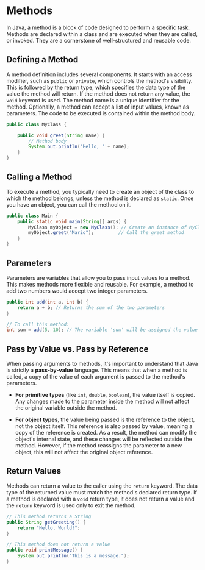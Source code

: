# Methods

In Java, a method is a block of code designed to perform a specific task. Methods are declared within a class and are executed when they are called, or invoked. They are a cornerstone of well-structured and reusable code.

## Defining a Method

A method definition includes several components. It starts with an access modifier, such as `public` or `private`, which controls the method's visibility. This is followed by the return type, which specifies the data type of the value the method will return. If the method does not return any value, the `void` keyword is used. The method name is a unique identifier for the method. Optionally, a method can accept a list of input values, known as parameters. The code to be executed is contained within the method body.

```java
public class MyClass {

    public void greet(String name) {
        // Method body
        System.out.println("Hello, " + name);
    }
}
```

## Calling a Method

To execute a method, you typically need to create an object of the class to which the method belongs, unless the method is declared as `static`. Once you have an object, you can call the method on it.

```java
public class Main {
    public static void main(String[] args) {
        MyClass myObject = new MyClass(); // Create an instance of MyClass
        myObject.greet("Mario");         // Call the greet method
    }
}
```

## Parameters

Parameters are variables that allow you to pass input values to a method. This makes methods more flexible and reusable. For example, a method to add two numbers would accept two integer parameters.

```java
public int add(int a, int b) {
    return a + b; // Returns the sum of the two parameters
}

// To call this method:
int sum = add(5, 10); // The variable 'sum' will be assigned the value 15
```

## Pass by Value vs. Pass by Reference

When passing arguments to methods, it's important to understand that Java is strictly a **pass-by-value** language. This means that when a method is called, a copy of the value of each argument is passed to the method's parameters.

- **For primitive types** (like `int`, `double`, `boolean`), the value itself is copied. Any changes made to the parameter inside the method will not affect the original variable outside the method.

- **For object types**, the value being passed is the reference to the object, not the object itself. This reference is also passed by value, meaning a copy of the reference is created. As a result, the method can modify the object's internal state, and these changes will be reflected outside the method. However, if the method reassigns the parameter to a new object, this will not affect the original object reference.


## Return Values

Methods can return a value to the caller using the `return` keyword. The data type of the returned value must match the method's declared return type. If a method is declared with a `void` return type, it does not return a value and the `return` keyword is used only to exit the method.

```java
// This method returns a String
public String getGreeting() {
    return "Hello, World!";
}

// This method does not return a value
public void printMessage() {
    System.out.println("This is a message.");
}
```
